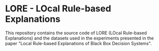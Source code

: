 # LORE - LOcal Rule-based Explanations

This repository contains the source code of LORE (LOcal Rule-based Explanations) and the datasets used in the experiments presented in the paper "Local Rule-based Explanations of Black Box Decision Systems".
